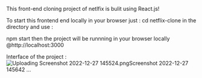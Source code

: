 This front-end cloning project of netlfix is bulit using React.js!

To start this frontend end locally in your browser
just :
cd netflix-clone
in the directory and 
use :

npm start
 then the project will be runnning in your browser locally @http://localhost:3000


Interface of the project : 
 ![Uploading Screenshot 2022-12-27 145524.png![Screenshot 2022-12-27 145642](https://user-images.githubusercontent.com/96761799/209648049-922b57fe-2e67-414d-b227-c05fd1c23367.png)
…]()
